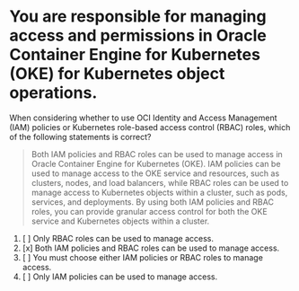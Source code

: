 # You are responsible for managing access and permissions in Oracle Container Engine for Kubernetes (OKE) for Kubernetes object operations.

When considering whether to use OCI Identity and Access Management (IAM) policies or Kubernetes role-based access control (RBAC) roles, which of the following statements is correct?

> Both IAM policies and RBAC roles can be used to manage access in Oracle Container Engine for Kubernetes (OKE). IAM policies can be used to manage access to the OKE service and resources, such as clusters, nodes, and load balancers, while RBAC roles can be used to manage access to Kubernetes objects within a cluster, such as pods, services, and deployments. By using both IAM policies and RBAC roles, you can provide granular access control for both the OKE service and Kubernetes objects within a cluster.

1. [ ] Only RBAC roles can be used to manage access.
1. [x] Both IAM policies and RBAC roles can be used to manage access.
1. [ ] You must choose either IAM policies or RBAC roles to manage access.
1. [ ] Only IAM policies can be used to manage access.